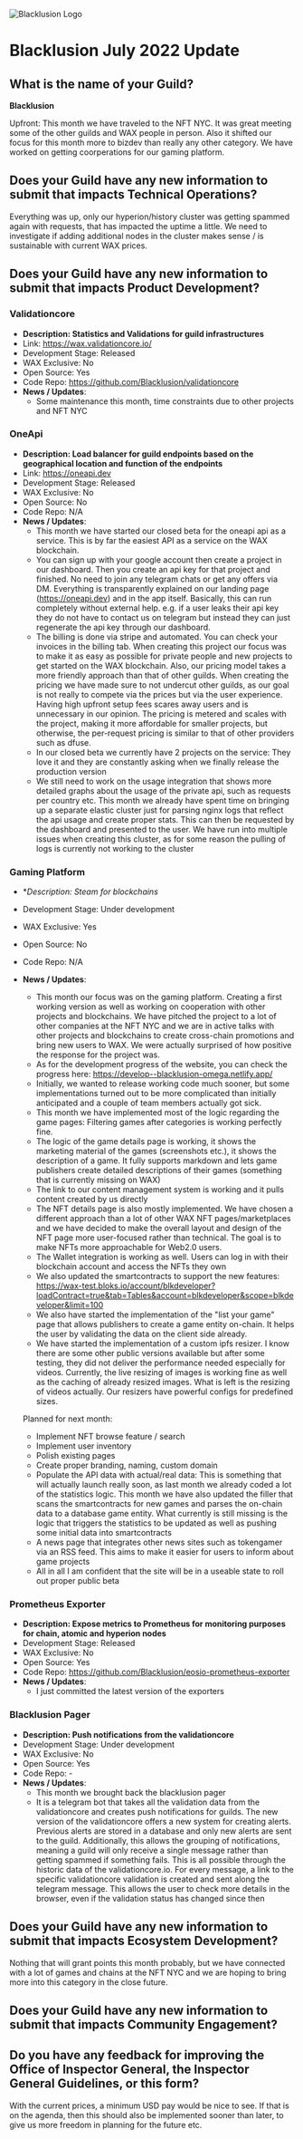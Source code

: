 ![Blacklusion Logo](https://blacklusion.com/resources/blacklusion_logo_192.png)
# Blacklusion July 2022 Update

## What is the name of your Guild?

**Blacklusion**

Upfront: This month we have traveled to the NFT NYC. It was great meeting some of the other guilds and WAX people in person. Also it shifted our focus for this month more to bizdev than really any other category. We have worked on getting coorperations for our gaming platform.

## Does your Guild have any new information to submit that impacts Technical Operations?
Everything was up, only our hyperion/history cluster was getting spammed again with requests, that has impacted the uptime a little. We need to investigate if adding additional nodes in the cluster makes sense / is sustainable with current WAX prices. 

## Does your Guild have any new information to submit that impacts Product Development?

### Validationcore
- **Description: Statistics and Validations for guild infrastructures**
- Link: https://wax.validationcore.io/
- Development Stage: Released
- WAX Exclusive: No
- Open Source: Yes
- Code Repo: https://github.com/Blacklusion/validationcore
- **News / Updates**:
    - Some maintenance this month, time constraints due to other projects and NFT NYC


### OneApi
- **Description: Load balancer for guild endpoints based on the geographical location and function of the endpoints**
- Link: https://oneapi.dev
- Development Stage: Released
- WAX Exclusive: No
- Open Source: No
- Code Repo: N/A
- **News / Updates**:  
  - This month we have started our closed beta for the oneapi api as a service. This is by far the easiest API as a service on the WAX blockchain.
  - You can sign up with your google account then create a project in our dashboard. Then you create an api key for that project and finished. No need to join any telegram chats or get any offers via DM. Everything is transparently explained on our landing page (https://oneapi.dev) and in the app itself. Basically, this can run completely without external help. e.g. if a user leaks their api key they do not have to contact us on telegram but instead they can just regenerate the api key through our dashboard.
  - The billing is done via stripe and automated. You can check your invoices in the billing tab. When creating this project our focus was to make it as easy as possible for private people and new projects to get started on the WAX blockchain. Also, our pricing model takes a more friendly approach than that of other guilds. When creating the pricing we have made sure to not undercut other guilds, as our goal is not really to compete via the prices but via the user experience. Having high upfront setup fees scares away users and is unnecessary in our opinion. The pricing is metered and scales with the project, making it more affordable for smaller projects, but otherwise, the per-request pricing is similar to that of other providers such as dfuse.
  - In our closed beta we currently have 2 projects on the service: They love it and they are constantly asking when we finally release the production version
  - We still need to work on the usage integration that shows more detailed graphs about the usage of the private api, such as requests per country etc. This month we already have spent time on bringing up a separate elastic cluster just for parsing nginx logs that reflect the api usage and create proper stats. This can then be requested by the dashboard and presented to the user. We have run into multiple issues when creating this cluster, as for some reason the pulling of logs is currently not working to the cluster


### Gaming Platform
- **Description: Steam for blockchains*
- Development Stage: Under development
- WAX Exclusive: Yes
- Open Source: No
- Code Repo: N/A
- **News / Updates**:
    - This month our focus was on the gaming platform. Creating a first working version as well as working on cooperation with other projects and blockchains. We have pitched the project to a lot of other companies at the NFT NYC and we are in active talks with other projects and blockchains to create cross-chain promotions and bring new users to WAX. We were actually surprised of how positive the response for the project was.
    - As for the development progress of the website, you can check the progress here: https://develop--blacklusion-omega.netlify.app/
    - Initially, we wanted to release working code much sooner, but some implementations turned out to be more complicated than initially anticipated and a couple of team members actually got sick.
    - This month we have implemented most of the logic regarding the game pages: Filtering games after categories is working perfectly fine. 
    - The logic of the game details page is working, it shows the marketing material of the games (screenshots etc.), it shows the description of a game. It fully supports markdown and lets game publishers create detailed descriptions of their games (something that is currently missing on WAX)
    - The link to our content management system is working and it pulls content created by us directly
    - The NFT details page is also mostly implemented. We have chosen a different approach than a lot of other WAX NFT pages/marketplaces and we have decided to make the overall layout and design of the NFT page more user-focused rather than technical. The goal is to make NFTs more approachable for Web2.0 users.
    - The Wallet integration is working as well. Users can log in with their blockchain account and access the NFTs they own
    - We also updated the smartcontracts to support the new features: https://wax-test.bloks.io/account/blkdeveloper?loadContract=true&tab=Tables&account=blkdeveloper&scope=blkdeveloper&limit=100
    - We also have started the implementation of the "list your game" page that allows publishers to create a game entity on-chain. It helps the user by validating the data on the client side already.
    - We have started the implementation of a custom ipfs resizer. I know there are some other public versions available but after some testing, they did not deliver the performance needed especially for videos. Currently, the live resizing of images is working fine as well as the caching of already resized images. What is left is the resizing of videos actually. Our resizers have powerful configs for predefined sizes. 

    Planned for next month:
    - Implement NFT browse feature / search
    - Implement user inventory
    - Polish existing pages
    - Create proper branding, naming, custom domain
    - Populate the API data with actual/real data: This is something that will actually launch really soon, as last month we already coded a lot of the statistics logic. This month we have also updated the filler that scans the smartcontracts for new games and parses the on-chain data to a database game entity. What currently is still missing is the logic that triggers the statistics to be updated as well as pushing some initial data into smartcontracts
    - A news page that integrates other news sites such as tokengamer via an RSS feed. This aims to make it easier for users to inform about game projects
    - All in all I am confident that the site will be in a useable state to roll out proper public beta


### Prometheus Exporter
- **Description: Expose metrics to Prometheus for monitoring purposes for chain, atomic and hyperion nodes**
- Development Stage: Released
- WAX Exclusive: No
- Open Source: Yes
- Code Repo: https://github.com/Blacklusion/eosio-prometheus-exporter
- **News / Updates**:  
    - I just committed the latest version of the exporters

### Blacklusion Pager
- **Description: Push notifications from the validationcore**
- Development Stage: Under development
- WAX Exclusive: No
- Open Source: Yes
- Code Repo: -
- **News / Updates**:  
    - This month we brought back the blacklusion pager
    - It is a telegram bot that takes all the validation data from the validationcore and creates push notifications for guilds. The new version of the validationcore offers a new system for creating alerts. Previous alerts are stored in a database and only new alerts are sent to the guild. Additionally, this allows the grouping of notifications, meaning a guild will only receive a single message rather than getting spammed if something fails. This is all possible through the historic data of the validationcore.io. For every message, a link to the specific validationcore validation is created and sent along the telegram message. This allows the user to check more details in the browser, even if the validation status has changed since then


## Does your Guild have any new information to submit that impacts Ecosystem Development?

Nothing that will grant points this month probably, but we have connected with a lot of games and chains at the NFT NYC and we are hoping to bring more into this category in the close future.

## Does your Guild have any new information to submit that impacts Community Engagement?

## Do you have any feedback for improving the Office of Inspector General, the Inspector General Guidelines, or this form?
With the current prices, a minimum USD pay would be nice to see. If that is on the agenda, then this should also be implemented sooner than later, to give us more freedom in planning for the future etc.
